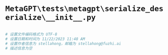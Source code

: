 # `MetaGPT\tests\metagpt\serialize_deserialize\__init__.py`

```py

# 设置文件编码格式为 UTF-8
# 设置日期和时间为 11/22/2023 11:48 AM
# 设置作者信息为 stellahong，邮箱为 stellahong@fuzhi.ai
# 描述信息为空

```